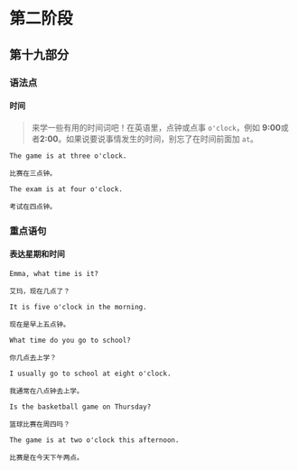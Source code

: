 # 第二阶段

## 第十九部分

### 语法点

#### 时间

> 来学一些有用的时间词吧！在英语里，点钟或点事 `o'clock`，例如
> **9:00**或者**2:00**。如果说要说事情发生的时间，别忘了在时间前面加 `at`。

```text
The game is at three o'clock.

比赛在三点钟。
```

```text
The exam is at four o'clock.

考试在四点钟。
```

### 重点语句

#### 表达星期和时间

```text
Emma, what time is it?

艾玛，现在几点了？
```

```text
It is five o'clock in the morning.

现在是早上五点钟。
```

```text
What time do you go to school?

你几点去上学？
```

```text
I usually go to school at eight o'clock.

我通常在八点钟去上学。
```

```text
Is the basketball game on Thursday?

篮球比赛在周四吗？
```

```text
The game is at two o'clock this afternoon.

比赛是在今天下午两点。
```
